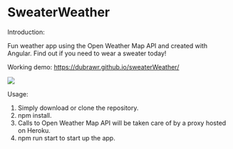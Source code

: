 # SweaterWeather

Introduction:

Fun weather app using the Open Weather Map API and created with Angular.  Find out if you need to wear a sweater today!

Working demo: https://dubrawr.github.io/sweaterWeather/

<img src="http://i.imgur.com/rMKPvbF.jpg">


Usage:

1. Simply download or clone the repository. 
2. npm install.
3. Calls to Open Weather Map API will be taken care of by a proxy hosted on Heroku.
4. npm run start to start up the app.